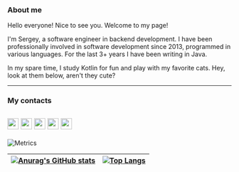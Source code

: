### About me

Hello everyone! Nice to see you. Welcome to my page!

I'm Sergey, a software engineer in backend development. I have been professionally involved in software development since 2013, programmed in various languages. For the last 3+ years I have been writing in Java.

In my spare time, I study Kotlin for fun and play with my favorite cats. Hey, look at them below, aren't they cute?

---

### My contacts
<a href="https://t.me/savra_sv"><img src="https://img.shields.io/badge/savra__sv-2D79F6?style=for-the-badge&logo=telegram&link=https://t.me/savra_sv" height=25></a>
<a href="https://vk.com/sv.savra"><img src="https://img.shields.io/badge/sv.savra-2D79F6?style=for-the-badge&logo=vk&link=https://vk.com/sv.savra" height=25></a>
<a href="https://www.linkedin.com/in/sergey-s-868b0762/"><img src="https://img.shields.io/badge/Sergey_Savrukhin-3179B4?style=for-the-badge&logo=linkedin&link=https://www.linkedin.com/in/sergey-s-868b0762/" height=25></a>
<a href="https://medium.com/@savra.sv"><img src="https://img.shields.io/badge/savra__sv-272727?style=for-the-badge&logo=medium&link=https://medium.com/@savra.sv" height=25></a>
<a href="https://youtube.com/@savradev"><img src="https://img.shields.io/badge/savradev-red?style=for-the-badge&logo=youtube&link=https://youtube.com/@savradev" height=25></a>
---



![Metrics](https://metrics.lecoq.io/savra?template=classic&isocalendar=1&languages=1&followup=1&people=1&introduction=1&leetcode=1&base=header%2C%20activity%2C%20community%2C%20repositories%2C%20metadata&base.indepth=false&base.hireable=false&base.skip=false&isocalendar=false&isocalendar.duration=half-year&languages=false&languages.limit=8&languages.threshold=0%25&languages.other=false&languages.colors=github&languages.sections=most-used&languages.indepth=false&languages.analysis.timeout=15&languages.analysis.timeout.repositories=7.5&languages.categories=markup%2C%20programming&languages.recent.categories=markup%2C%20programming&languages.recent.load=300&languages.recent.days=14&followup=false&followup.sections=repositories&followup.indepth=false&followup.archived=true&people=false&people.limit=24&people.identicons=false&people.identicons.hide=false&people.size=28&people.types=followers%2C%20following&people.shuffle=false&introduction=false&introduction.title=true&leetcode=false&leetcode.user=savrukhin&leetcode.sections=solved&leetcode.limit.skills=10&leetcode.limit.recent=2&config.timezone=Europe%2FMoscow)

|[![Anurag's GitHub stats](https://github-readme-stats.vercel.app/api?username=savra&count_private=true&show_icons=true&include_all_commits=true&title_color=359697&icon_color=359697&hide_border=true&theme=tokyonight)](https://github.com/anuraghazra/github-readme-stats)|[![Top Langs](https://github-readme-stats.vercel.app/api/top-langs/?username=savra)](https://github.com/anuraghazra/github-readme-stats)|
| ------------- | ------------- |
